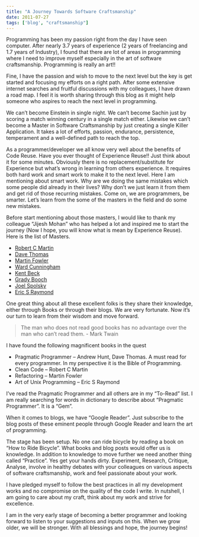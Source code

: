 ```yaml
---
title: "A Journey Towards Software Craftsmanship"
date: 2011-07-27
tags: ['blog', "craftsmanship"]
---
```


Programming has been my passion right from the day I have seen computer. After nearly 3.7 years of experience (2 years of freelancing and 1.7 years of Industry), I found that there are lot of areas in programming where I need to improve myself especially in the art of software craftsmanship. Programming is really an art!!

Fine, I have the passion and wish to move to the next level but the key is get started and focusing my efforts on a right path. After some extensive internet searches and fruitful discussions with my colleagues, I have drawn a road map. I feel it is worth sharing through this blog as it might help someone who aspires to reach the next level in programming.

We can’t become Einstein in single night. We can’t become Sachin just by scoring a match winning century in a single match either. Likewise we can’t become a Master in Software Craftsmanship by just creating a single Killer Application. It takes a lot of efforts, passion, endurance, persistence, temperament and a well-defined path to reach the top.

As a programmer/developer we all know very well about the benefits of Code Reuse. Have you ever thought of Experience Reuse!! Just think about it for some minutes. Obviously there is no replacement/substitute for Experience but what’s wrong in learning from others experience. It requires both hard work and smart work to make it to the next level. Here I am mentioning about smart work. Why are we doing the same mistakes which some people did already in their lives?  Why don’t we just learn it from them and get rid of those recurring mistakes. Come on, we are programmers, be smarter. Let’s learn from the some of the masters in the field and do some new mistakes.

Before start mentioning about those masters, I would like to thank my colleague “Jijesh Mohan” who has helped a lot and inspired me to start the journey (Now I hope, you will know what is mean by Experience Reuse). Here is the list of Masters.

* [Robert C Martin](http://blog.objectmentor.com/)
* [Dave Thomas](http://pragdave.pragprog.com/)
* [Martin Fowler](http://martinfowler.com/)
* [Ward Cunningham](http://en.wikipedia.org/wiki/Ward_Cunningham)
* [Kent Beck](http://en.wikipedia.org/wiki/Kent_Beck)
* [Grady Booch](http://en.wikipedia.org/wiki/Grady_Booch)
* [Joel Spolsky](http://www.joelonsoftware.com/)
* [Eric S Raymond](http://www.catb.org/~esr/)

One great thing about all these excellent folks is they share their knowledge, either through Books or through their blogs. We are very fortunate. Now it’s our turn to learn from their wisdom and move forward.

> The man who does not read good books has no advantage over the man who can’t read them. - Mark Twain


I have found the following magnificent books in the quest

* Pragmatic Programmer – Andrew Hunt, Dave Thomas. A must read for every programmer. In my perspective it is the Bible of Programming.
* Clean Code – Robert C Martin
* Refactoring – Martin Fowler
* Art of Unix Programming – Eric S Raymond

I’ve read the Pragmatic Programmer and all others are in my “To-Read” list. I am really searching for words in dictionary to describe about “Pragmatic Programmer”. It is a “Gem”.

When it comes to blogs, we have “Google Reader”. Just subscribe to the blog posts of these eminent people through Google Reader and learn the art of programming.

The stage has been setup. No one can ride bicycle by reading a book on “How to Ride Bicycle”. What books and blog posts would offer us is knowledge. In addition to knowledge to move further we need another thing called “Practice”. Yes get your hands dirty. Experiment, Research, Critique, Analyse, involve in healthy debates with your colleagues on various aspects of software craftsmanship, work and feel passionate about your work.

I have pledged myself to follow the best practices in all my development works and no compromise on the quality of the code I write. In nutshell, I am going to care about my craft, think about my work and strive for excellence.

I am in the very early stage of becoming a better programmer and looking forward to listen to your suggestions and inputs on this. When we grow older, we will be stronger. With all blessings and hope, the journey begins!